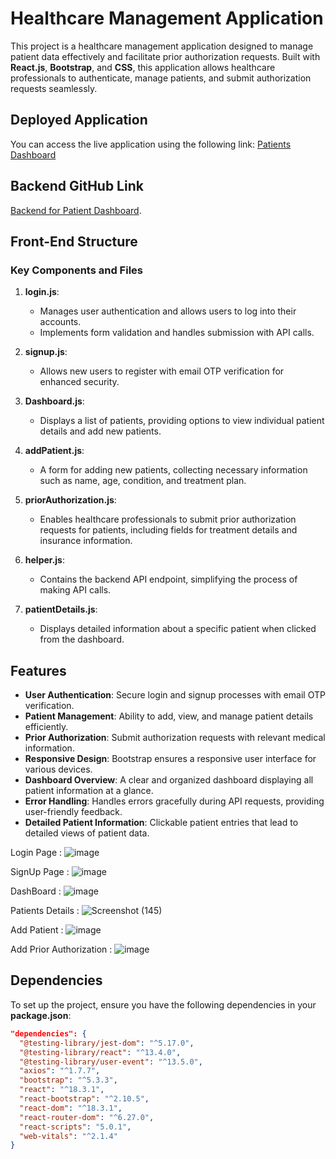 # Healthcare Management Application

This project is a healthcare management application designed to manage patient data effectively and facilitate prior authorization requests. Built with **React.js**, **Bootstrap**, and **CSS**, this application allows healthcare professionals to authenticate, manage patients, and submit authorization requests seamlessly.

## Deployed Application

You can access the live application using the following link: [Patients Dashboard](https://patientsdashboardsite.netlify.app/)

## Backend GitHub Link 

[Backend for Patient Dashboard](https://github.com/Venkat5452/Patient-Dashboard-backend).

## Front-End Structure

### Key Components and Files

1. **login.js**: 
   - Manages user authentication and allows users to log into their accounts.
   - Implements form validation and handles submission with API calls.

2. **signup.js**: 
   - Allows new users to register with email OTP verification for enhanced security.

3. **Dashboard.js**: 
   - Displays a list of patients, providing options to view individual patient details and add new patients.

4. **addPatient.js**: 
   - A form for adding new patients, collecting necessary information such as name, age, condition, and treatment plan.

5. **priorAuthorization.js**: 
   - Enables healthcare professionals to submit prior authorization requests for patients, including fields for treatment details and insurance information.

6. **helper.js**: 
   - Contains the backend API endpoint, simplifying the process of making API calls.

7. **patientDetails.js**: 
   - Displays detailed information about a specific patient when clicked from the dashboard.

## Features

- **User Authentication**: Secure login and signup processes with email OTP verification.
- **Patient Management**: Ability to add, view, and manage patient details efficiently.
- **Prior Authorization**: Submit authorization requests with relevant medical information.
- **Responsive Design**: Bootstrap ensures a responsive user interface for various devices.
- **Dashboard Overview**: A clear and organized dashboard displaying all patient information at a glance.
- **Error Handling**: Handles errors gracefully during API requests, providing user-friendly feedback.
- **Detailed Patient Information**: Clickable patient entries that lead to detailed views of patient data.

Login Page :
![image](https://github.com/user-attachments/assets/06294997-5918-4598-991c-281717e76e05)

SignUp Page :
![image](https://github.com/user-attachments/assets/6d5551f7-306b-4526-9edb-572de4256572)

DashBoard : 
![image](https://github.com/user-attachments/assets/d8892c57-0d5a-400e-8388-e2c632e4f042)

Patients Details :
![Screenshot (145)](https://github.com/user-attachments/assets/49c4fffe-8d2f-492c-9e8b-ea50ab84dfd4)

Add Patient :
![image](https://github.com/user-attachments/assets/ec57aafe-0ec2-46fa-a71c-aff40bf14b88)

Add Prior Authorization :
![image](https://github.com/user-attachments/assets/04bc869f-0e12-4052-a1b4-4c38231e097b)







## Dependencies

To set up the project, ensure you have the following dependencies in your **package.json**:

```json
"dependencies": {
  "@testing-library/jest-dom": "^5.17.0",
  "@testing-library/react": "^13.4.0",
  "@testing-library/user-event": "^13.5.0",
  "axios": "^1.7.7",
  "bootstrap": "^5.3.3",
  "react": "^18.3.1",
  "react-bootstrap": "^2.10.5",
  "react-dom": "^18.3.1",
  "react-router-dom": "^6.27.0",
  "react-scripts": "5.0.1",
  "web-vitals": "^2.1.4"
}
